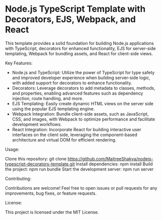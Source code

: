 # Node.js TypeScript Template with Decorators, EJS, Webpack, and React

This template provides a solid foundation for building Node.js applications with TypeScript, decorators for enhanced functionality, EJS for server-side templating, Webpack for bundling assets, and React for client-side views.

Key Features:

- Node.js and TypeScript: Utilize the power of TypeScript for type safety and improved developer experience when building server-side logic, with added support for decorators to enhance functionality.
- Decorators: Leverage decorators to add metadata to classes, methods, and properties, enabling advanced features such as dependency injection, route handling, and more.
- EJS Templating: Easily create dynamic HTML views on the server side using the popular EJS templating engine.
- Webpack Integration: Bundle client-side assets, such as JavaScript, CSS, and images, with Webpack to optimize performance and facilitate development workflows.
- React Integration: Incorporate React for building interactive user interfaces on the client side, leveraging the component-based architecture and virtual DOM for efficient rendering.
  
Usage:

Clone this repository: git clone https://github.com/MaitreeShakya/nodejs-typescript-decorators-template.git
Install dependencies: npm install
Build the project: npm run bundle
Start the development server: npm run server

Contributing:

Contributions are welcome! Feel free to open issues or pull requests for any improvements, bug fixes, or feature requests.

License:

This project is licensed under the MIT License.
